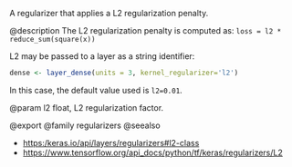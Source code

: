 A regularizer that applies a L2 regularization penalty.

@description
The L2 regularization penalty is computed as:
`loss = l2 * reduce_sum(square(x))`

L2 may be passed to a layer as a string identifier:


```r
dense <- layer_dense(units = 3, kernel_regularizer='l2')
```

In this case, the default value used is `l2=0.01`.

@param l2
float, L2 regularization factor.

@export
@family regularizers
@seealso
+ <https:/keras.io/api/layers/regularizers#l2-class>
+ <https://www.tensorflow.org/api_docs/python/tf/keras/regularizers/L2>

